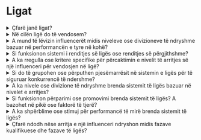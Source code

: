 # Ligat

<details>

<summary>Çfarë janë ligat?</summary>

Ligat janë të ngjashme me nivelet në një kampionat futbolli. Ata reflektojnë nivelin tuaj të performancës gjatë fazave kualifikuese, duke grupuar lojtarët me arritje të ngjashme për ndeshje konkurruese. Një renditje më e lartë në ligë çon në shpërblime më të mëdha. Detajet e mëtejshme do të zbulohen gjatë fillimit të sezonit të parë.

</details>

<details>

<summary>Në cilën ligë do të vendosem?</summary>

Vendosja juaj në ligë varet nga renditja juaj gjatë fazave kualifikuese. Pjesëmarrësit mbledhin pikë çdo ditë dhe ngjiten në tabelën e klasifikimit, duke çuar në renditjet përfundimtare pas Fazës së Kualifikimit 1 dhe Fazës së Kualifikimit 2. Bazuar në arritjet kolektive dhe numrin total të pjesëmarrësve, vende të caktuara i caktohen nëpër Ligat e ndryshme.

Performuesit më të mirë nga çdo fazë kualifikuese marrin ftesa për të bashkuar ligën më të përshtatshme bazuar në nivelin e tyre të aftësive.

Si sezonet përparojnë, ligat operojnë në bazë të promovimit/degradimit. Performuesit më të mirë ngjiten në liga më të larta, ndërsa ata me më pak sukses zhvendosen në liga më të ulëta.

Nëse ju bashkoheni pas fazave kualifikuese, do të hyni në Ligën Amatorë. Kjo ligë jo vetëm ofron shpërblimet e saj, por gjithashtu ofron një mundësi për të përparuar në divizione më të larta dhe siguruar/forcuar shpërblimet.

</details>

<details>

<summary>A mund të lëvizin influencerët midis niveleve ose divizioneve të ndryshme bazuar në performancën e tyre në kohë?</summary>

Influencerët renditen brenda divizioneve të tyre të veçanta. Performuesit më të mirë avancojnë në divizionin më të lartë (deri në Ligën Premier), ndërsa ata me renditje më të ulët degradohen në divizione më të ulëta, duke arritur në nivelin më të ulët, Ligën Amatorë. Përveç kësaj, nëse një influencer nuk arrin të arrijë një minimum prej X ditësh ku marrin pikë, ata do të zhvendosen në një divizion më të ulët. Në këto raste, ata do të marrin vetëm shpërblimin minimal për sezonin aktual pa qenë të përfitueshëm për rritjen kolektive. Ky sistem inkurajon influencerët të performojnë vazhdimisht mirë dhe të mbajnë statusin e tyre të divizionit.

</details>

<details>

<summary>Si funksionon sistemi i renditjes së ligës ose renditjes së përgjithshme?</summary>

Vizitoni <mark style="color:red;">**{LINKU PËR XBORG.COM KU LIGAT DHE SISTEMI I RENDITJES SHPJEGOHEN}**</mark>

</details>

<details>

<summary>A ka rregulla ose kritere specifike për përcaktimin e nivelit të arritjes së një influenceri për vendosjen në ligë?</summary>

Qasja në një ligë përcaktohet nga performanca përfundimtare e një influenceri gjatë Fazave të Kualifikimit 1 dhe 2. Rezultatet e sezonit të ardhshëm mund të çojnë në mbajtjen e të njëjtit divizion, përparimin në një divizion më të lartë ose degradimin.

</details>

<details>

<summary>Si do të grupohen ose përputhen pjesëmarrësit në sistemin e ligës për të siguruar konkurrencë të ndershme?</summary>

Sikurse në futboll, performuesit më të mirë konkurojnë kundër performuesve më të mirë, dhe kështu me radhë.

</details>

<details>

<summary>A ka nivele ose divizione të ndryshme brenda sistemit të ligës bazuar në nivelet e arritjes?</summary>

Në raundet e kualifikimit, të gjithë konkurojnë njëri kundër tjetrit. Gjatë sezonit të parë, individët renditen në liga të ndryshme bazuar në performancën e tyre të mëparshme.

</details>

<details>

<summary>Si funksionon përparimi ose promovimi brenda sistemit të ligës? A bazohet në pikë ose faktorë të tjerë?</summary>

Avancimi brenda të njëjtës liga përcaktohet nga pikët e mbledhura. Çdo ligë ka pikë referuese kolektive që pjesëmarrësit synojnë të arrijnë, duke ofruar përfitime për të gjithë anëtarët. Për më shumë informacion, vizitoni [shpërblimet](../rewards-test.md).

</details>

<details>

<summary>A ka shpërblime ose stimuj për performancë të mirë brenda sistemit të ligës?</summary>

Jo, pasi që ne shpërblejmë performancën përgjithësisht në fund të konkurrencës, nuk ofrohen stimuj shtesë. Megjithatë, është e rëndësishme të theksohet se për të qenë të përfitueshëm për shpërblimin e ligës, pjesëmarrësit duhet të marrin pikë për një minimum prej 7 ditësh brenda muajit. Çdo i cili avancon në një ligë më të lartë do të marrë automatikisht një shpërblim më të madh.

</details>

<details>

<summary>Çfarë ndodh nëse arritja e një influenceri ndryshon midis fazave kualifikuese dhe fazave të ligës?</summary>

Nëse arritja e një influenceri ndryshon ndjeshëm midis fazeve kualifikuese dhe fazave të ligës, kjo nuk ndikon në pozicionin e tyre brenda ligës ose shpërblimet e mëparshme.

Megjithatë, është e rëndësishme të theksohet se nga faza e ligës e tutje, renditja në ligë ka rëndësi. Një influencer që rrit arritjen e tyre ka gjasa të avancojë në një divizion më të lartë në sezonin e ardhshëm, ndërsa një influencer që përjeton një ulje në arritje mund të përballet me degradim.

Një aspekt tjetër i rëndësishëm është se brenda ligave, gjenerimi i pikëve në një minimum prej 7 ditëve të ndryshme kërkohet për të qenë të përfitueshëm për shpërblimin e ligës.

</details>